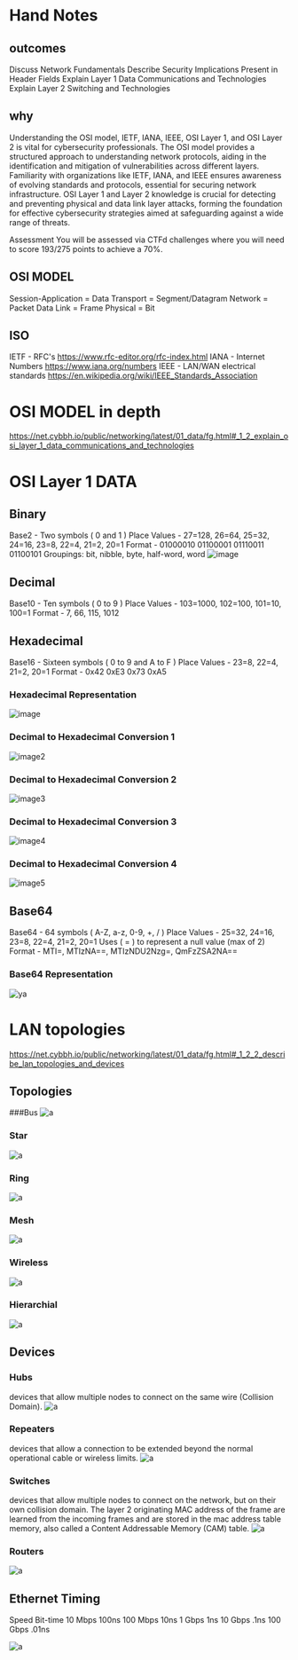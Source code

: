 # Hand Notes

## outcomes
Discuss Network Fundamentals
Describe Security Implications Present in Header Fields
Explain Layer 1 Data Communications and Technologies
Explain Layer 2 Switching and Technologies

## why
Understanding the OSI model, IETF, IANA, IEEE, OSI Layer 1, and
OSI Layer 2 is vital for cybersecurity professionals.
The OSI model provides a structured approach to understanding network
protocols, aiding in the identification and mitigation of
vulnerabilities across different layers. 
Familiarity with organizations like IETF, IANA, and IEEE ensures awareness
of evolving standards and protocols, essential for securing
network infrastructure. 
OSI Layer 1 and Layer 2 knowledge is crucial for detecting and preventing physical and data link
layer attacks, forming the foundation for effective cybersecurity
strategies aimed at safeguarding against a wide range of threats.

Assessment
You will be assessed via CTFd challenges where you will need to score 193/275 points to achieve a 70%.


## OSI MODEL
Session-Application = Data
Transport = Segment/Datagram
Network = Packet
Data Link = Frame
Physical = Bit

## ISO
IETF - RFC's
https://www.rfc-editor.org/rfc-index.html
IANA - Internet Numbers
https://www.iana.org/numbers
IEEE - LAN/WAN electrical standards
https://en.wikipedia.org/wiki/IEEE_Standards_Association

# OSI MODEL in depth
https://net.cybbh.io/public/networking/latest/01_data/fg.html#_1_2_explain_osi_layer_1_data_communications_and_technologies
# OSI Layer 1 DATA
## Binary
  Base2 - Two symbols ( 0 and 1 )
  Place Values - 27=128, 26=64, 25=32, 24=16, 23=8, 22=4, 21=2, 20=1
  Format - 01000010 01100001 01110011 01100101
  Groupings: bit, nibble, byte, half-word, word
  ![image](https://git.cybbh.space/net/public/raw/master/modules/networking/slides-v4/images/Bits_Nibbles_Bytes.png)

## Decimal
  Base10 - Ten symbols ( 0 to 9 )
  Place Values - 103=1000, 102=100, 101=10, 100=1
  Format - 7, 66, 115, 1012

## Hexadecimal
  Base16 - Sixteen symbols ( 0 to 9 and A to F )
  Place Values - 23=8, 22=4, 21=2, 20=1
  Format - 0x42 0xE3 0x73 0xA5

### Hexadecimal Representation
![image](https://git.cybbh.space/net/public/raw/master/modules/networking/slides-v4/images/Binary_Decimal_Hex.png)

### Decimal to Hexadecimal Conversion 1
![image2](https://git.cybbh.space/net/public/raw/master/modules/networking/slides-v4/images/HEX_DEC_Conversion_Chart.png)

### Decimal to Hexadecimal Conversion 2
![image3](https://git.cybbh.space/net/public/raw/master/modules/networking/slides-v4/images/hex1.png)

### Decimal to Hexadecimal Conversion 3
![image4](https://git.cybbh.space/net/public/raw/master/modules/networking/slides-v4/images/hex2.png)

### Decimal to Hexadecimal Conversion 4
![image5](https://git.cybbh.space/net/public/raw/master/modules/networking/slides-v4/images/hex3.jpg)

## Base64
  Base64 - 64 symbols ( A-Z, a-z, 0-9, +, / )
  Place Values - 25=32, 24=16, 23=8, 22=4, 21=2, 20=1
  Uses ( = ) to represent a null value (max of 2)
  Format - MTI=, MTIzNA==, MTIzNDU2Nzg=, QmFzZSA2NA==

### Base64 Representation
![ya](https://git.cybbh.space/net/public/raw/master/modules/networking/slides-v4/images/base64table.png)


# LAN topologies
https://net.cybbh.io/public/networking/latest/01_data/fg.html#_1_2_2_describe_lan_topologies_and_devices

## Topologies
###Bus
![a](https://www.nakivo.com/blog/wp-content/uploads/2021/04/A-bus-network-topology.webp)
### Star
![a](https://www.nakivo.com/blog/wp-content/uploads/2021/04/The-star-network-topology.webp)
### Ring
![a](https://www.nakivo.com/blog/wp-content/uploads/2021/04/The-ring-network-topology.webp)
### Mesh
![a](https://www.nakivo.com/blog/wp-content/uploads/2021/04/The-mesh-network-topology-the-full-mesh-and-partial-mesh.webp)
### Wireless
![a](https://www.conceptdraw.com/How-To-Guide/picture/Roaming-wireless-LAN-diagram.png)
### Hierarchial
![a](https://ptgmedia.pearsoncmg.com/images/chap1_9781587133329/elementLinks/01fig06_alt.jpg)

## Devices
### Hubs
devices that allow multiple nodes to connect on the same wire (Collision Domain).
![a](https://thecybersecurityman.com/wp-content/uploads/2018/01/hub4.png)
### Repeaters
devices that allow a connection to be extended beyond the normal operational cable or wireless limits.
![a](https://media.startech.com/cms/products/gallery_large/poeext1g60w.main.jpg)
### Switches
devices that allow multiple nodes to connect on the network, but on their own collision domain. The layer 2 originating MAC address of the frame are learned from the incoming frames and are stored in the mac address table memory, also called a Content Addressable Memory (CAM) table.
![a](https://images.spiceworks.com/wp-content/uploads/2022/07/26120446/Ciscos-Industry-Standard-Network-Switch.png)
### Routers
![a](https://www.cisco.com/content/dam/cisco-cdc/site/us/en/images/networking/Routing_Listing_Rendering_758x484_v2.png)

## Ethernet Timing
Speed      Bit-time
10 Mbps    100ns
100 Mbps   10ns
1 Gbps     1ns
10 Gbps    .1ns
100 Gbps   .01ns

















![a]()


